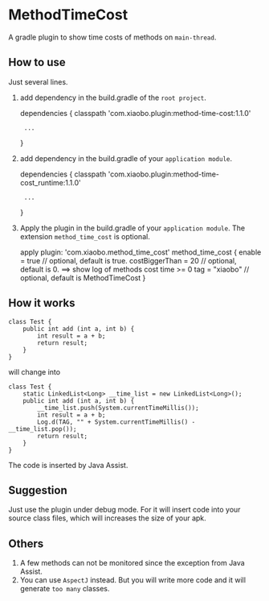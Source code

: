 # MethodTimeCost
A gradle plugin to show time costs of methods on `main-thread`.

## How to use
Just several lines.

1. add dependency in the build.gradle of the `root project`.

    dependencies {
        classpath 'com.xiaobo.plugin:method-time-cost:1.1.0'

        ...
    }

2. add dependency in the build.gradle of your `application module`.

    dependencies {
        classpath 'com.xiaobo.plugin:method-time-cost_runtime:1.1.0'

        ...
    }

3. Apply the plugin in the build.gradle of your `application module`. The extension `method_time_cost` is optional.

    apply plugin: 'com.xiaobo.method_time_cost'
    method_time_cost {
        enable = true           // optional, default is true.
        costBiggerThan = 20     // optional, default is 0. ==> show log of methods cost time >= 0
        tag = "xiaobo"          // optional, default is MethodTimeCost
    }

## How it works

    class Test {
        public int add (int a, int b) {
            int result = a + b;
            return result;
        }
    }

will change into

    class Test {
        static LinkedList<Long> __time_list = new LinkedList<Long>();
        public int add (int a, int b) {
            __time_list.push(System.currentTimeMillis());
            int result = a + b;
            Log.d(TAG, "" + System.currentTimeMillis() - __time_list.pop());
            return result;
        }
    }

The code is inserted by Java Assist.

## Suggestion
Just use the plugin under debug mode. For it will insert code into your source class files, which will increases the size of your apk.

## Others
1. A few methods can not be monitored since the exception from Java Assist.
2. You can use `AspectJ` instead. But you will write more code and it will generate `too many` classes.